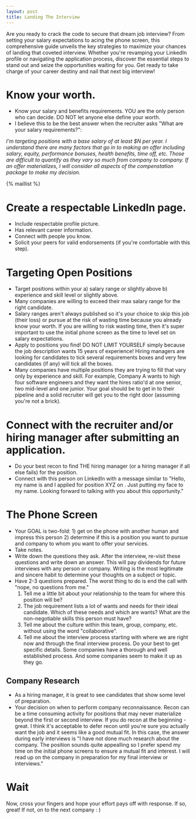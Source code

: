 ```yaml
---
layout: post
title: Landing The Interview
---
```


Are you ready to crack the code to secure that dream job interview? From setting your salary expectations to acing the phone screen, this comprehensive guide unveils the key strategies to maximize your chances of landing that coveted interview. Whether you're revamping your LinkedIn profile or navigating the application process, discover the essential steps to stand out and seize the opportunities waiting for you. Get ready to take charge of your career destiny and nail that next big interview!

# Know your worth.

- Know _your_ salary and benefits requirements. YOU are the only person who can decide. DO NOT let anyone else define your worth.
- I believe this to be the best answer when the recruiter asks "What are your salary requirements?":

_I'm targeting positions with a base salary of at least $N per year. I understand there are many factors that go in to making an offer including salary, equity, performance bonuses, health benefits, time off, etc. Those are difficult to quantify as they vary so much from company to company. If an offer materializes, I will consider all aspects of the compenstation package to make my decision._

{% maillist %}

# Create a respectable LinkedIn page.

- Include respectable profile picture.
- Has relevant career information.
- Connect with people you know.
- Solicit your peers for valid endorsements (if you're comfortable with this step).

# Targeting Open Positions

- Target positions within your a) salary range or slightly above b) experience and skill level or slightly above.
- Many companies are willing to exceed their max salary range for the right candidate.
- Salary ranges aren't always published so it's your choice to skip this job (their loss) or pursue at the risk of wasting time because you already know your worth. If you are willing to risk wasting time, then it's super important to use the initial phone screen as the time to level set on salary expectations.
- Apply to positions you find! DO NOT LIMIT YOURSELF simply because the job description wants 15 years of experience! Hiring managers are looking for candidates to tick several requirements boxes and very few candidates (if any) will tick all the boxes.
- Many companies have multiple positions they are trying to fill that vary only by experience and skill. For example, Company A wants to high four software engineers and they want the hires ratio'd at one senior, two mid-level and one junior. Your goal should be to get in to their pipeline and a solid recruiter will get you to the right door (assuming you're not a brick).

# Connect with the recruiter and/or hiring manager after submitting an application.

- Do your best recon to find THE hiring manager (or a hiring manager if all else fails) for the position.
- Connect with this person on LinkedIn with a message similar to "Hello, my name is <name> and I applied for position XYZ on <platform>. Just putting my face to my name. Looking forward to talking with you about this opportunity."

# The Phone Screen

- Your GOAL is two-fold: 1) get on the phone with another human and impress this person 2) determine if this is a position you want to pursue and company to whom you want to offer your services.
- Take notes.
- Write down the questions they ask. After the interview, re-visit these questions and write down an answer. This will pay dividends for future interviews with any person or company. Writing is the most legitimate and sincere habit to determine your thoughts on a subject or topic.
- Have 2-3 questions prepared. The worst thing to do is end the call with "nope, no questions from me."
  1.  Tell me a little bit about your relationship to the team for where this position will be?
  1.  The job requirement lists a lot of wants and needs for their ideal candidate. Which of these needs and which are wants? What are the non-negotiable skills this person must have?
  1.  Tell me about the culture within this team, group, company, etc. without using the word "collaborative".
  1.  Tell me about the interview process starting with where we are right now and through the final interview process. Do your best to get specific details. Some companies have a thorough and well established process. And some companies seem to make it up as they go.

## Company Research

- As a hiring manager, it is great to see candidates that show some level of preparation.
- Your decision on when to perform company reconnaissance. Recon can be a time consuming activity for positions that may never materialize beyond the first or second interview. If you do recon at the beginning - great. I think it's acceptable to defer recon until you're sure you actually want the job and it seems like a good mutual fit. In this case, the answer during early interviews is "I have not done much research about the company. The position sounds quite appealling so I prefer spend my time on the initial phone screens to ensure a mutual fit and interest. I will read up on the company in preparation for my final interview or interviews."

# Wait

Now, cross your fingers and hope your effort pays off with response. If so, great! If not, on to the next company : )
